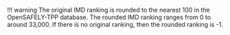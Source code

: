 !!! warning
    The original IMD ranking is rounded to the nearest 100 in the OpenSAFELY-TPP database.
    The rounded IMD ranking ranges from 0 to around 33,000.
    If there is no original ranking, then the rounded ranking is -1.
